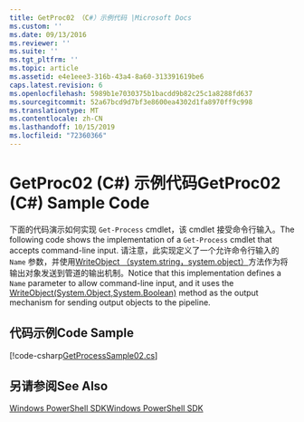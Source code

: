 ```yaml
---
title: GetProc02 （C#）示例代码 |Microsoft Docs
ms.custom: ''
ms.date: 09/13/2016
ms.reviewer: ''
ms.suite: ''
ms.tgt_pltfrm: ''
ms.topic: article
ms.assetid: e4e1eee3-316b-43a4-8a60-313391619be6
caps.latest.revision: 6
ms.openlocfilehash: 5989b1e7030375b1bacdd9b82c25c1a8288fd637
ms.sourcegitcommit: 52a67bcd9d7bf3e8600ea4302d1fa8970ff9c998
ms.translationtype: MT
ms.contentlocale: zh-CN
ms.lasthandoff: 10/15/2019
ms.locfileid: "72360366"
---
```

# <a name="getproc02-c-sample-code"></a><span data-ttu-id="6ef20-102">GetProc02 (C#) 示例代码</span><span class="sxs-lookup"><span data-stu-id="6ef20-102">GetProc02 (C#) Sample Code</span></span>

<span data-ttu-id="6ef20-103">下面的代码演示如何实现 `Get-Process` cmdlet，该 cmdlet 接受命令行输入。</span><span class="sxs-lookup"><span data-stu-id="6ef20-103">The following code shows the implementation of a `Get-Process` cmdlet that accepts command-line input.</span></span> <span data-ttu-id="6ef20-104">请注意，此实现定义了一个允许命令行输入的 `Name` 参数，并使用[WriteObject （system.string，system.object）](/dotnet/api/system.management.automation.cmdlet.writeobject?view=pscore-6.2.0#System_Management_Automation_Cmdlet_WriteObject_System_Object_System_Boolean_)方法作为将输出对象发送到管道的输出机制。</span><span class="sxs-lookup"><span data-stu-id="6ef20-104">Notice that this implementation defines a `Name` parameter to allow command-line input, and it uses the [WriteObject(System.Object,System.Boolean)](/dotnet/api/system.management.automation.cmdlet.writeobject?view=pscore-6.2.0#System_Management_Automation_Cmdlet_WriteObject_System_Object_System_Boolean_) method as the output mechanism for sending output objects to the pipeline.</span></span>

## <a name="code-sample"></a><span data-ttu-id="6ef20-105">代码示例</span><span class="sxs-lookup"><span data-stu-id="6ef20-105">Code Sample</span></span>

[!code-csharp[GetProcessSample02.cs](../../../../powershell-sdk-samples/SDK-2.0/csharp/GetProcessSample02/GetProcessSample02.cs#L11-L76 "GetProcessSample02.cs")]

## <a name="see-also"></a><span data-ttu-id="6ef20-106">另请参阅</span><span class="sxs-lookup"><span data-stu-id="6ef20-106">See Also</span></span>

[<span data-ttu-id="6ef20-107">Windows PowerShell SDK</span><span class="sxs-lookup"><span data-stu-id="6ef20-107">Windows PowerShell SDK</span></span>](../windows-powershell-reference.md)
